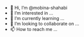 - 👋 Hi, I’m @mobina-shahabi
- 👀 I’m interested in ...
- 🌱 I’m currently learning ...
- 💞️ I’m looking to collaborate on ...
- 📫 How to reach me ...

<!---
mobina-shahabi/mobina-shahabi is a ✨ special ✨ repository because its `README.md` (this file) appears on your GitHub profile.
You can click the Preview link to take a look at your changes.
--->
